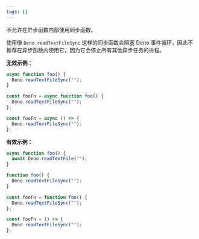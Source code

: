 ```yaml
---
tags: []
---
```


不允许在异步函数内部使用同步函数。

使用像 `Deno.readTextFileSync` 这样的同步函数会阻塞 Deno 事件循环，因此不推荐在异步函数内使用它，因为它会停止所有其他异步任务的进程。

**无效示例：**

```javascript
async function foo() {
  Deno.readTextFileSync("");
}

const fooFn = async function foo() {
  Deno.readTextFileSync("");
};

const fooFn = async () => {
  Deno.readTextFileSync("");
};
```

**有效示例：**

```javascript
async function foo() {
  await Deno.readTextFile("");
}

function foo() {
  Deno.readTextFileSync("");
}

const fooFn = function foo() {
  Deno.readTextFileSync("");
};

const fooFn = () => {
  Deno.readTextFileSync("");
};
```